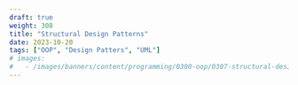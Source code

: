 ```yaml
---
draft: true
weight: 308
title: "Structural Design Patterns"
date: 2023-10-20
tags: ["OOP", "Design Patters", "UML"]
# images:
#   - /images/banners/content/programming/0300-oop/0307-structural-design-patternspng
---
```

